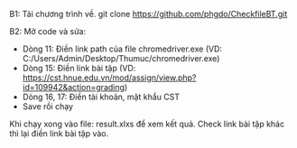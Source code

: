 B1: Tải chương trình về.
git clone https://github.com/phgdo/CheckfileBT.git

B2: Mở code và sửa: 
- Dòng 11: Điền link path của file chromedriver.exe (VD: C:/Users/Admin/Desktop/Thumuc/chromedriver.exe)
- Dòng 15: Điền link bài tập (VD: https://cst.hnue.edu.vn/mod/assign/view.php?id=109942&action=grading)
- Dòng 16, 17: Điền tài khoản, mật khẩu CST
- Save rồi chạy

Khi chạy xong vào file: result.xlxs để xem kết quả.
Check link bài tập khác thì lại điền link bài tập vào.
